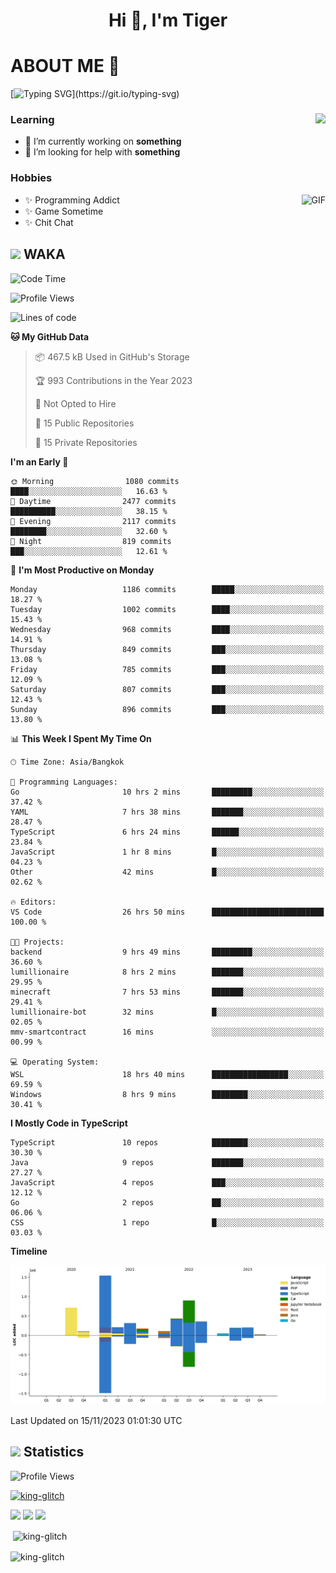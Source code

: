 <h1 align="center">Hi 👋, I'm Tiger</h1>




# ABOUT ME 💬

[![Typing SVG](https://readme-typing-svg.herokuapp.com?color=22F771&vCenter=true&lines=A+perssionate+developer+from+nowhere.)](https://git.io/typing-svg)

<div>
 <img align="right" src="https://spotify-github-profile.vercel.app/api/view?uid=12129734423&cover_image=false&theme=default&bar_color=22d016&bar_color_cover=true" />
 <h3>Learning</h3>
 
 <ul>
  <li>🔭 I’m currently working on <b>something</b></li>
  <li>🤝 I’m looking for help with <b>something</b></li>
 </ul>
 
</div>
<div>
 <h3>Hobbies</h3>
 <img align="right" height="475px"  alt="GIF" src="https://i.pinimg.com/originals/1f/b7/db/1fb7dbee557e5ed509f7517da8a84d58.gif" />
 <ul>
  <li>✨ Programming Addict</li>
  <li>✨ Game Sometime</li>
  <li>✨ Chit Chat</li>
 </ul>
 
</div>



## <img height="40" src="https://raw.githubusercontent.com/innng/innng/master/assets/kyubey.gif"/> WAKA

<!--START_SECTION:waka-->
![Code Time](http://img.shields.io/badge/Code%20Time-1%2C682%20hrs%2055%20mins-blue)

![Profile Views](http://img.shields.io/badge/Profile%20Views-0-blue)

![Lines of code](https://img.shields.io/badge/From%20Hello%20World%20I%27ve%20Written-5.3%20million%20lines%20of%20code-blue)

**🐱 My GitHub Data** 

> 📦 467.5 kB Used in GitHub's Storage 
 > 
> 🏆 993 Contributions in the Year 2023
 > 
> 🚫 Not Opted to Hire
 > 
> 📜 15 Public Repositories 
 > 
> 🔑 15 Private Repositories 
 > 
**I'm an Early 🐤** 

```text
🌞 Morning                1080 commits        ████░░░░░░░░░░░░░░░░░░░░░   16.63 % 
🌆 Daytime                2477 commits        ██████████░░░░░░░░░░░░░░░   38.15 % 
🌃 Evening                2117 commits        ████████░░░░░░░░░░░░░░░░░   32.60 % 
🌙 Night                  819 commits         ███░░░░░░░░░░░░░░░░░░░░░░   12.61 % 
```
📅 **I'm Most Productive on Monday** 

```text
Monday                   1186 commits        █████░░░░░░░░░░░░░░░░░░░░   18.27 % 
Tuesday                  1002 commits        ████░░░░░░░░░░░░░░░░░░░░░   15.43 % 
Wednesday                968 commits         ████░░░░░░░░░░░░░░░░░░░░░   14.91 % 
Thursday                 849 commits         ███░░░░░░░░░░░░░░░░░░░░░░   13.08 % 
Friday                   785 commits         ███░░░░░░░░░░░░░░░░░░░░░░   12.09 % 
Saturday                 807 commits         ███░░░░░░░░░░░░░░░░░░░░░░   12.43 % 
Sunday                   896 commits         ███░░░░░░░░░░░░░░░░░░░░░░   13.80 % 
```


📊 **This Week I Spent My Time On** 

```text
🕑︎ Time Zone: Asia/Bangkok

💬 Programming Languages: 
Go                       10 hrs 2 mins       █████████░░░░░░░░░░░░░░░░   37.42 % 
YAML                     7 hrs 38 mins       ███████░░░░░░░░░░░░░░░░░░   28.47 % 
TypeScript               6 hrs 24 mins       ██████░░░░░░░░░░░░░░░░░░░   23.84 % 
JavaScript               1 hr 8 mins         █░░░░░░░░░░░░░░░░░░░░░░░░   04.23 % 
Other                    42 mins             █░░░░░░░░░░░░░░░░░░░░░░░░   02.62 % 

🔥 Editors: 
VS Code                  26 hrs 50 mins      █████████████████████████   100.00 % 

🐱‍💻 Projects: 
backend                  9 hrs 49 mins       █████████░░░░░░░░░░░░░░░░   36.60 % 
lumillionaire            8 hrs 2 mins        ███████░░░░░░░░░░░░░░░░░░   29.95 % 
minecraft                7 hrs 53 mins       ███████░░░░░░░░░░░░░░░░░░   29.41 % 
lumillionaire-bot        32 mins             █░░░░░░░░░░░░░░░░░░░░░░░░   02.05 % 
mmv-smartcontract        16 mins             ░░░░░░░░░░░░░░░░░░░░░░░░░   00.99 % 

💻 Operating System: 
WSL                      18 hrs 40 mins      █████████████████░░░░░░░░   69.59 % 
Windows                  8 hrs 9 mins        ████████░░░░░░░░░░░░░░░░░   30.41 % 
```

**I Mostly Code in TypeScript** 

```text
TypeScript               10 repos            ████████░░░░░░░░░░░░░░░░░   30.30 % 
Java                     9 repos             ███████░░░░░░░░░░░░░░░░░░   27.27 % 
JavaScript               4 repos             ███░░░░░░░░░░░░░░░░░░░░░░   12.12 % 
Go                       2 repos             ██░░░░░░░░░░░░░░░░░░░░░░░   06.06 % 
CSS                      1 repo              █░░░░░░░░░░░░░░░░░░░░░░░░   03.03 % 
```



**Timeline**

![Lines of Code chart](https://raw.githubusercontent.com/king-glitch/king-glitch/main/assets/bar_graph.png)


 Last Updated on 15/11/2023 01:01:30 UTC
<!--END_SECTION:waka-->
## <img height="40" src="https://raw.githubusercontent.com/innng/innng/master/assets/kyubey.gif"/> Statistics
![Profile Views](https://komarev.com/ghpvc/?username=king-glitch)  

<p align="left"> 
 <a href="https://github.com/ryo-ma/github-profile-trophy">
  <img src="https://github-profile-trophy.vercel.app/?username=king-glitch&theme=dracula" alt="king-glitch" />
 </a> </p>

![](https://github-profile-summary-cards.vercel.app/api/cards/profile-details?username=king-glitch&theme=dracula)
![](https://github-profile-summary-cards.vercel.app/api/cards/stats?username=king-glitch&theme=dracula) 
![](https://github-profile-summary-cards.vercel.app/api/cards/productive-time?username=king-glitch&theme=dracula)


<p>&nbsp;<img align="center" src="https://github-readme-stats.vercel.app/api?username=king-glitch&theme=dracula" alt="king-glitch" /></p>

<p><img align="center" src="https://github-readme-streak-stats.herokuapp.com/?user=king-glitch&theme=dracula" alt="king-glitch" /></p>

